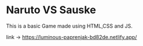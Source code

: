 # Naruto VS Sauske

This is a basic Game made using HTML,CSS and JS.

link -> https://luminous-paprenjak-bd82de.netlify.app/
